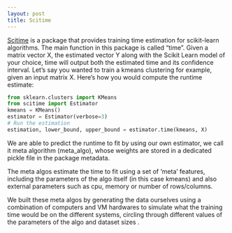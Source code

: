 ```yaml
---
layout: post
title: Scitime
---
```


[Scitime](https://github.com/nathan-toubiana/scitime) is a package that provides training time estimation for scikit-learn algorithms. The main function in this package is called “time”. Given a matrix vector X, the estimated vector Y along with the Scikit Learn model of your choice, time will output both the estimated time and its confidence interval.
Let’s say you wanted to train a kmeans clustering for example, given an input matrix X. Here’s how you would compute the runtime estimate:

```python
from sklearn.clusters import KMeans
from scitime import Estimator 
kmeans = KMeans()
estimator = Estimator(verbose=3) 
# Run the estimation
estimation, lower_bound, upper_bound = estimator.time(kmeans, X)
```

We are able to predict the runtime to fit by using our own estimator, we call it meta algorithm (meta_algo), whose weights are stored in a dedicated pickle file in the package metadata.

The meta algos estimate the time to fit using a set of ‘meta’ features, including the parameters of the algo itself (in this case kmeans) and also external parameters such as cpu, memory or number of rows/columns.

We built these meta algos by generating the data ourselves using a combination of computers and VM hardwares to simulate what the training time would be on the different systems, circling through different values of the parameters of the algo and dataset sizes .

